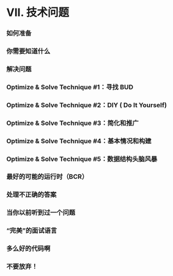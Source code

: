 # VII. 技术问题

### 如何准备

### 你需要知道什么

### 解决问题

### Optimize & Solve Technique #1：寻找 BUD

### Optimize & Solve Technique #2：DIY ( Do It Yourself)

### Optimize & Solve Technique #3：简化和推广

### Optimize & Solve Technique #4：基本情况和构建

### Optimize & Solve Technique #5：数据结构头脑风暴

### 最好的可能的运行时（BCR）

### 处理不正确的答案

### 当你以前听到过一个问题

### “完美”的面试语言

### 多么好的代码啊

### 不要放弃！

